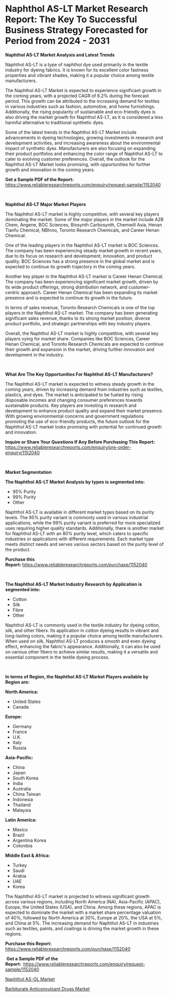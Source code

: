 <p><h1>Naphthol AS-LT Market Research Report: The Key To Successful Business Strategy Forecasted for Period from 2024 - 2031</h1></p><p><strong>Naphthol AS-LT Market Analysis and Latest Trends</strong></p>
<p><p>Naphthol AS-LT is a type of naphthol dye used primarily in the textile industry for dyeing fabrics. It is known for its excellent color fastness properties and vibrant shades, making it a popular choice among textile manufacturers.</p><p>The Naphthol AS-LT Market is expected to experience significant growth in the coming years, with a projected CAGR of 6.2% during the forecast period. This growth can be attributed to the increasing demand for textiles in various industries such as fashion, automotive, and home furnishings. Additionally, the rising popularity of sustainable and eco-friendly dyes is also driving the market growth for Naphthol AS-LT, as it is considered a less harmful alternative to traditional synthetic dyes.</p><p>Some of the latest trends in the Naphthol AS-LT Market include advancements in dyeing technologies, growing investments in research and development activities, and increasing awareness about the environmental impact of synthetic dyes. Manufacturers are also focusing on expanding their product portfolios and enhancing the color range of Naphthol AS-LT to cater to evolving customer preferences. Overall, the outlook for the Naphthol AS-LT Market looks promising, with opportunities for further growth and innovation in the coming years.</p></p>
<p><strong>Get a Sample PDF of the Report:&nbsp;</strong> <a href="https://www.reliableresearchreports.com/enquiry/request-sample/1152040">https://www.reliableresearchreports.com/enquiry/request-sample/1152040</a></p>
<p>&nbsp;</p>
<p><strong>Naphthol AS-LT Major Market Players</strong></p>
<p><p>The Naphthol AS-LT market is highly competitive, with several key players dominating the market. Some of the major players in the market include A2B Chem, Angene, BOC Sciences, Biosynth Carbosynth, Chemwill Asia, Henan Tianfu Chemical, NBInno, Toronto Research Chemicals, and Career Henan Chemical.</p><p>One of the leading players in the Naphthol AS-LT market is BOC Sciences. The company has been experiencing steady market growth in recent years, due to its focus on research and development, innovation, and product quality. BOC Sciences has a strong presence in the global market and is expected to continue its growth trajectory in the coming years.</p><p>Another key player in the Naphthol AS-LT market is Career Henan Chemical. The company has been experiencing significant market growth, driven by its wide product offerings, strong distribution network, and customer-centric approach. Career Henan Chemical has been expanding its market presence and is expected to continue its growth in the future.</p><p>In terms of sales revenue, Toronto Research Chemicals is one of the top players in the Naphthol AS-LT market. The company has been generating significant sales revenue, thanks to its strong market position, diverse product portfolio, and strategic partnerships with key industry players.</p><p>Overall, the Naphthol AS-LT market is highly competitive, with several key players vying for market share. Companies like BOC Sciences, Career Henan Chemical, and Toronto Research Chemicals are expected to continue their growth and expansion in the market, driving further innovation and development in the industry.</p></p>
<p>&nbsp;</p>
<p><strong>What Are The Key Opportunities For Naphthol AS-LT Manufacturers?</strong></p>
<p><p>The Naphthol AS-LT market is expected to witness steady growth in the coming years, driven by increasing demand from industries such as textiles, plastics, and dyes. The market is anticipated to be fueled by rising disposable incomes and changing consumer preferences towards sustainable products. Key players are investing in research and development to enhance product quality and expand their market presence. With growing environmental concerns and government regulations promoting the use of eco-friendly products, the future outlook for the Naphthol AS-LT market looks promising with potential for continued growth and innovation.</p></p>
<p><strong>Inquire or Share Your Questions If Any Before Purchasing This Report:</strong> <a href="https://www.reliableresearchreports.com/enquiry/pre-order-enquiry/1152040">https://www.reliableresearchreports.com/enquiry/pre-order-enquiry/1152040</a></p>
<p>&nbsp;</p>
<p><strong>Market Segmentation</strong></p>
<p><strong>The Naphthol AS-LT Market Analysis by types is segmented into:</strong></p>
<p><ul><li>95% Purity</li><li>99% Purity</li><li>Other</li></ul></p>
<p><p>Naphthol AS-LT is available in different market types based on its purity levels. The 95% purity variant is commonly used in various industrial applications, while the 99% purity variant is preferred for more specialized uses requiring higher quality standards. Additionally, there is another market for Naphthol AS-LT with an 80% purity level, which caters to specific industries or applications with different requirements. Each market type meets distinct needs and serves various sectors based on the purity level of the product.</p></p>
<p><strong>Purchase this Report:&nbsp;</strong><a href="https://www.reliableresearchreports.com/purchase/1152040">https://www.reliableresearchreports.com/purchase/1152040</a></p>
<p>&nbsp;</p>
<p><strong>The Naphthol AS-LT Market Industry Research by Application is segmented into:</strong></p>
<p><ul><li>Cotton</li><li>Silk</li><li>Fibre</li><li>Other</li></ul></p>
<p><p>Naphthol AS-LT is commonly used in the textile industry for dyeing cotton, silk, and other fibers. Its application in cotton dyeing results in vibrant and long-lasting colors, making it a popular choice among textile manufacturers. When used on silk, Naphthol AS-LT produces a smooth and even dyeing effect, enhancing the fabric's appearance. Additionally, it can also be used on various other fibers to achieve similar results, making it a versatile and essential component in the textile dyeing process.</p></p>
<p>&nbsp;</p>
<p><strong>In terms of Region, the Naphthol AS-LT Market Players available by Region are:</strong></p>
<p>
    <p> <strong> North America: </strong>
        <ul>
            <li>United States</li>
            <li>Canada</li>
        </ul>
        </p> 
    <p> <strong> Europe: </strong>
        <ul>
            <li>Germany</li>
            <li>France</li>
            <li>U.K.</li>
            <li>Italy</li>
            <li>Russia</li>
        </ul>
        </p> 
    <p> <strong> Asia-Pacific: </strong>
        <ul>
            <li>China</li>
            <li>Japan</li>
            <li>South Korea</li>
            <li>India</li>
            <li>Australia</li>
            <li>China Taiwan</li>
            <li>Indonesia</li>
            <li>Thailand</li>
            <li>Malaysia</li>
        </ul>
        </p> 
    <p> <strong> Latin America: </strong>
        <ul>
            <li>Mexico</li>
            <li>Brazil</li>
            <li>Argentina Korea</li>
            <li>Colombia</li>
        </ul>
        </p> 
    <p> <strong> Middle East & Africa: </strong>
        <ul>
            <li>Turkey</li>
            <li>Saudi</li>
            <li>Arabia</li>
            <li>UAE</li>
            <li>Korea</li>
        </ul>
    </p>
    </p>
<p><p>The Naphthol AS-LT market is projected to witness significant growth across various regions, including North America (NA), Asia-Pacific (APAC), Europe, the United States (USA), and China. Among these regions, APAC is expected to dominate the market with a market share percentage valuation of 40%, followed by North America at 30%, Europe at 20%, the USA at 5%, and China at 5%. The increasing demand for Naphthol AS-LT in industries such as textiles, paints, and coatings is driving the market growth in these regions.</p></p>
<p><strong>Purchase this Report: </strong><a href="https://www.reliableresearchreports.com/purchase/1152040">https://www.reliableresearchreports.com/purchase/1152040</a></p>
<p>&nbsp;<strong>Get a Sample PDF of the Report:&nbsp;&nbsp;</strong><a href="https://www.reliableresearchreports.com/enquiry/request-sample/1152040">https://www.reliableresearchreports.com/enquiry/request-sample/1152040</a></p>
<p><strong></strong></p>
<p><p><a href="https://github.com/moyahfrancoestellec51j635wcx/Market-Research-Report-List-1/blob/main/naphthol-as-ol-market.md">Naphthol AS-OL Market</a></p><p><a href="https://thundering-castanet-c65.notion.site/Barbiturate-Anticonvulsant-Drugs-Market-Size-and-Examines-its-Market-Scope-with-a-Primary-Focus-on-67cd0d45abcc4008ac8724610acaf000">Barbiturate Anticonvulsant Drugs Market</a></p></p>